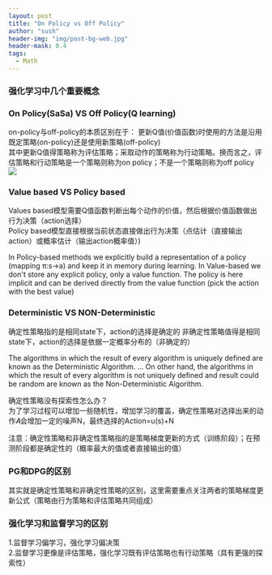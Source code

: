```yaml
---
layout: post
title: "On Policy vs Off Policy"
author: "sush"
header-img: "img/post-bg-web.jpg"
header-mask: 0.4
tags:
  - Math
---
```

### **强化学习中几个重要概念**
### On Policy(SaSa) VS Off Policy(Q learning) 
on-policy与off-policy的本质区别在于：
更新Q值(价值函数)时使用的方法是沿用既定策略(on-policy)还是使用新策略(off-policy)  
其中更新Q值得策略称为评估策略；采取动作的策略称为行动策略。换而言之，评估策略和行动策略是一个策略则称为on policy；不是一个策略则称为off policy
<img src="/blog/img/in-post/on_off_policy.png">  

### Value based VS Policy based
Values based模型需要Q值函数判断出每个动作的价值，然后根据价值函数做出行为决策（action选择）  
Policy based模型直接根据当前状态直接做出行为决策（点估计（直接输出action）或概率估计（输出action概率值）)  

In Policy-based methods we explicitly build a representation of a policy (mapping π:s→a) and keep it in memory during learning. In Value-based we don't store any explicit policy, only a value function. The policy is here implicit and can be derived directly from the value function (pick the action with the best value)

### Deterministic VS NON-Deterministic
确定性策略指的是相同state下，action的选择是确定的
非确定性策略值得是相同state下，action的选择是依据一定概率分布的（非确定的）

The algorithms in which the result of every algorithm is uniquely defined are known as the Deterministic Algorithm. ... On other hand, the algorithms in which the result of every algorithm is not uniquely defined and result could be random are known as the Non-Deterministic Algorithm.  

确定性策略没有探索性怎么办？  
为了学习过程可以增加一些随机性，增加学习的覆盖，确定性策略对选择出来的动作𝐴会增加一定的噪声N，最终选择的Action=u(s)+N

注意：确定性策略和非确定性策略指的是策略梯度更新的方式（训练阶段）；在预测阶段都是确定性的（概率最大的值或者直接输出的值）  

### PG和DPG的区别
其实就是确定性策略和非确定性策略的区别，这里需要重点关注两者的策略梯度更新公式（策略由行为策略和评估策略共同组成）  

### 强化学习和监督学习的区别
1.监督学习偏学习，强化学习偏决策  
2.监督学习更像是评估策略，强化学习既有评估策略也有行动策略（具有更强的探索性）
